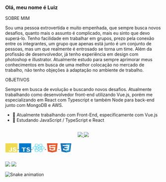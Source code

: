 ### Olá, meu nome é Luiz
<p>

SOBRE MIM

Sou uma pessoa extrovertida e muito empenhada, que sempre busca novos desafios, quanto mais o assunto é complicado, mais eu sinto que devo superá-lo. Tenho facilidade em trabalhar em grupos, prezo pela conexão entre os integrantes, um grupo que apenas está junto é um conjunto de pessoas, mas um que realmente é entrosado se torna um time.
Além da profissão de desenvolvedor, já tenho experiência em design com photoshop e illustrator. Atualmente estudo para sempre aprimorar meus conhecimentos em busca de uma melhor colocação no mercado de trabalho, não tenho objeções à adaptação no ambiente de trabalho.

OBJETIVOS

Sempre em busca de evolução e buscando novos desafios. Atualmente trabalhando como desenvolvedor front-end utilizando Vue.js, porém me especializando em React com Typescript e também Node para back-end junto com MongoDB e AWS.

</p>

- 🔭 Atualmente trabalhando com Front-End, especificamente com Vue.js
- 🌱 Estudando JavaScript / TypeScript e React

##

<div align="center">
  <a href="https://github.com/LLhgr">
  <img height="180em" src="https://github-readme-stats.vercel.app/api?username=LLhgr&show_icons=true&theme=dracula&include_all_commits=true&count_private=true"/>
  <img height="180em" src="https://github-readme-stats.vercel.app/api/top-langs/?username=LLhgr&layout=compact&langs_count=7&theme=dracula"/>
</div>

<div style="display: inline_block"><br>
  <img align="center" alt="Luiz-Js" height="30" width="40" src="https://raw.githubusercontent.com/devicons/devicon/master/icons/javascript/javascript-plain.svg">
  <img align="center" alt="Luiz-Ts" height="30" width="40" src="https://raw.githubusercontent.com/devicons/devicon/master/icons/typescript/typescript-plain.svg">
  <img align="center" alt="Luiz-React" height="30" width="40" src="https://raw.githubusercontent.com/devicons/devicon/master/icons/react/react-original.svg">
  <img align="center" alt="Luiz-HTML" height="30" width="40" src="https://raw.githubusercontent.com/devicons/devicon/master/icons/html5/html5-original.svg">
  <img align="center" alt="Luiz-CSS" height="30" width="40" src="https://raw.githubusercontent.com/devicons/devicon/master/icons/css3/css3-original.svg">
</div>
  
##
  
  <div> 
</a> 
  <a href = "mailto:luizhgrodrigues@outloo.com"><img src="https://img.shields.io/badge/-Gmail-%23333?style=for-the-badge&logo=gmail&logoColor=white" target="_blank"></a>
  <a href="https://www.linkedin.com/in/luiz-henrique-goes-rodrigues-10713b230/" target="_blank"><img src="https://img.shields.io/badge/-LinkedIn-%230077B5?style=for-the-badge&logo=linkedin&logoColor=white" target="_blank"></a> 
 
  ![Snake animation](https://github.com/LLhgr/LLhgr/blob/output/github-contribution-grid-snake.svg)
 
</div>

